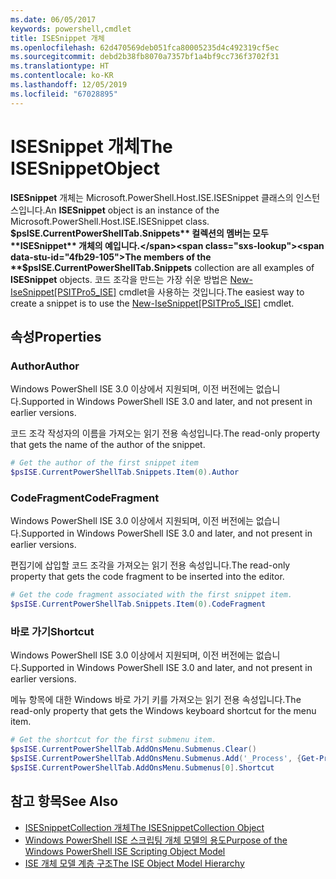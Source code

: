 ```yaml
---
ms.date: 06/05/2017
keywords: powershell,cmdlet
title: ISESnippet 개체
ms.openlocfilehash: 62d470569deb051fca80005235d4c492319cf5ec
ms.sourcegitcommit: debd2b38fb8070a7357bf1a4bf9cc736f3702f31
ms.translationtype: HT
ms.contentlocale: ko-KR
ms.lasthandoff: 12/05/2019
ms.locfileid: "67028895"
---
```

# <a name="the-isesnippetobject"></a><span data-ttu-id="4fb29-103">ISESnippet 개체</span><span class="sxs-lookup"><span data-stu-id="4fb29-103">The ISESnippetObject</span></span>

<span data-ttu-id="4fb29-104">**ISESnippet** 개체는 Microsoft.PowerShell.Host.ISE.ISESnippet 클래스의 인스턴스입니다.</span><span class="sxs-lookup"><span data-stu-id="4fb29-104">An **ISESnippet** object is an instance of the Microsoft.PowerShell.Host.ISE.ISESnippet class.</span></span> <span data-ttu-id="4fb29-105">**$psISE.CurrentPowerShellTab.Snippets** 컬렉션의 멤버는 모두 **ISESnippet** 개체의 예입니다.</span><span class="sxs-lookup"><span data-stu-id="4fb29-105">The members of the **$psISE.CurrentPowerShellTab.Snippets** collection are all examples of **ISESnippet** objects.</span></span> <span data-ttu-id="4fb29-106">코드 조각을 만드는 가장 쉬운 방법은 [New-IseSnippet&#91;PSITPro5_ISE&#93;](https://technet.microsoft.com/library/0a6339a3-2683-4a8e-8929-90ad9a95c3e0) cmdlet을 사용하는 것입니다.</span><span class="sxs-lookup"><span data-stu-id="4fb29-106">The easiest way to create a snippet is to use the [New-IseSnippet&#91;PSITPro5_ISE&#93;](https://technet.microsoft.com/library/0a6339a3-2683-4a8e-8929-90ad9a95c3e0) cmdlet.</span></span>

## <a name="properties"></a><span data-ttu-id="4fb29-107">속성</span><span class="sxs-lookup"><span data-stu-id="4fb29-107">Properties</span></span>

### <a name="author"></a><span data-ttu-id="4fb29-108">Author</span><span class="sxs-lookup"><span data-stu-id="4fb29-108">Author</span></span>

<span data-ttu-id="4fb29-109">Windows PowerShell ISE 3.0 이상에서 지원되며, 이전 버전에는 없습니다.</span><span class="sxs-lookup"><span data-stu-id="4fb29-109">Supported in Windows PowerShell ISE 3.0 and later, and not present in earlier versions.</span></span>

<span data-ttu-id="4fb29-110">코드 조각 작성자의 이름을 가져오는 읽기 전용 속성입니다.</span><span class="sxs-lookup"><span data-stu-id="4fb29-110">The read-only property that gets the name of the author of the snippet.</span></span>

```powershell
# Get the author of the first snippet item
$psISE.CurrentPowerShellTab.Snippets.Item(0).Author
```

### <a name="codefragment"></a><span data-ttu-id="4fb29-111">CodeFragment</span><span class="sxs-lookup"><span data-stu-id="4fb29-111">CodeFragment</span></span>

<span data-ttu-id="4fb29-112">Windows PowerShell ISE 3.0 이상에서 지원되며, 이전 버전에는 없습니다.</span><span class="sxs-lookup"><span data-stu-id="4fb29-112">Supported in Windows PowerShell ISE 3.0 and later, and not present in earlier versions.</span></span>

<span data-ttu-id="4fb29-113">편집기에 삽입할 코드 조각을 가져오는 읽기 전용 속성입니다.</span><span class="sxs-lookup"><span data-stu-id="4fb29-113">The read-only property that gets the code fragment to be inserted into the editor.</span></span>

```powershell
# Get the code fragment associated with the first snippet item.
$psISE.CurrentPowerShellTab.Snippets.Item(0).CodeFragment
```

### <a name="shortcut"></a><span data-ttu-id="4fb29-114">바로 가기</span><span class="sxs-lookup"><span data-stu-id="4fb29-114">Shortcut</span></span>

<span data-ttu-id="4fb29-115">Windows PowerShell ISE 3.0 이상에서 지원되며, 이전 버전에는 없습니다.</span><span class="sxs-lookup"><span data-stu-id="4fb29-115">Supported in Windows PowerShell ISE 3.0 and later, and not present in earlier versions.</span></span>

<span data-ttu-id="4fb29-116">메뉴 항목에 대한 Windows 바로 가기 키를 가져오는 읽기 전용 속성입니다.</span><span class="sxs-lookup"><span data-stu-id="4fb29-116">The read-only property that gets the Windows keyboard shortcut for the menu item.</span></span>

```powershell
# Get the shortcut for the first submenu item.
$psISE.CurrentPowerShellTab.AddOnsMenu.Submenus.Clear()
$psISE.CurrentPowerShellTab.AddOnsMenu.Submenus.Add('_Process', {Get-Process}, 'Alt+P')
$psISE.CurrentPowerShellTab.AddOnsMenu.Submenus[0].Shortcut
```

## <a name="see-also"></a><span data-ttu-id="4fb29-117">참고 항목</span><span class="sxs-lookup"><span data-stu-id="4fb29-117">See Also</span></span>

- [<span data-ttu-id="4fb29-118">ISESnippetCollection 개체</span><span class="sxs-lookup"><span data-stu-id="4fb29-118">The ISESnippetCollection Object</span></span>](The-ISESnippetCollection-Object.md)
- [<span data-ttu-id="4fb29-119">Windows PowerShell ISE 스크립팅 개체 모델의 용도</span><span class="sxs-lookup"><span data-stu-id="4fb29-119">Purpose of the Windows PowerShell ISE Scripting Object Model</span></span>](purpose-of-the-windows-powershell-ise-scripting-object-model.md)
- [<span data-ttu-id="4fb29-120">ISE 개체 모델 계층 구조</span><span class="sxs-lookup"><span data-stu-id="4fb29-120">The ISE Object Model Hierarchy</span></span>](The-ISE-Object-Model-Hierarchy.md)
